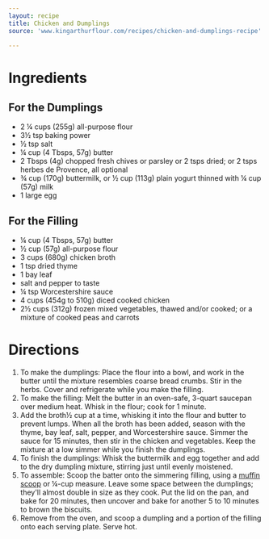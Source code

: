 ```yaml
---
layout: recipe
title: Chicken and Dumplings
source: 'www.kingarthurflour.com/recipes/chicken-and-dumplings-recipe'

---
```


# Ingredients

## For the Dumplings

- 2 ¼ cups (255g) all-purpose flour
- 3½ tsp baking power
- ½ tsp salt
- ¼ cup (4 Tbsps, 57g) butter
- 2 Tbsps (4g) chopped fresh chives or parsley or 2 tsps dried; or 2 tsps herbes de Provence, all optional
- ¾ cup (170g) buttermilk, or ½ cup (113g) plain yogurt thinned with ¼ cup (57g) milk
- 1 large egg

## For the Filling

- ¼ cup (4 Tbsps, 57g) butter
- ½ cup (57g) all-purpose flour
- 3 cups (680g) chicken broth
- 1 tsp dried thyme
- 1 bay leaf
- salt and pepper to taste
- ¼ tsp Worcestershire sauce
- 4 cups (454g to 510g) diced cooked chicken
- 2½ cups (312g) frozen mixed vegetables, thawed and/or cooked; or a mixture of cooked peas and carrots

# Directions

1. To make the dumplings: Place the flour into a bowl, and work in the butter until the mixture resembles coarse bread crumbs. Stir in the herbs. Cover and refrigerate while you make the filling.
2. To make the filling: Melt the butter in an oven-safe, 3-quart saucepan over medium heat. Whisk in the flour; cook for 1 minute.
3. Add the broth½ cup at a time, whisking it into the flour and butter to prevent lumps. When all the broth has been added, season with the thyme, bay leaf, salt, pepper, and Worcestershire sauce. Simmer the sauce for 15 minutes, then stir in the chicken and vegetables. Keep the mixture at a low simmer while you finish the dumplings.
4. To finish the dumplings: Whisk the buttermilk and egg together and add to the dry dumpling mixture, stirring just until evenly moistened.
5. To assemble: Scoop the batter onto the simmering filling, using a [muffin scoop](https://www.kingarthurflour.com/shop/landing.jsp?go=DetailDefault&id=5640) or ¼-cup measure. Leave some space between the dumplings; they'll almost double in size as they cook. Put the lid on the pan, and bake for 20 minutes, then uncover and bake for another 5 to 10 minutes to brown the biscuits.
6. Remove from the oven, and scoop a dumpling and a portion of the filling onto each serving plate. Serve hot.